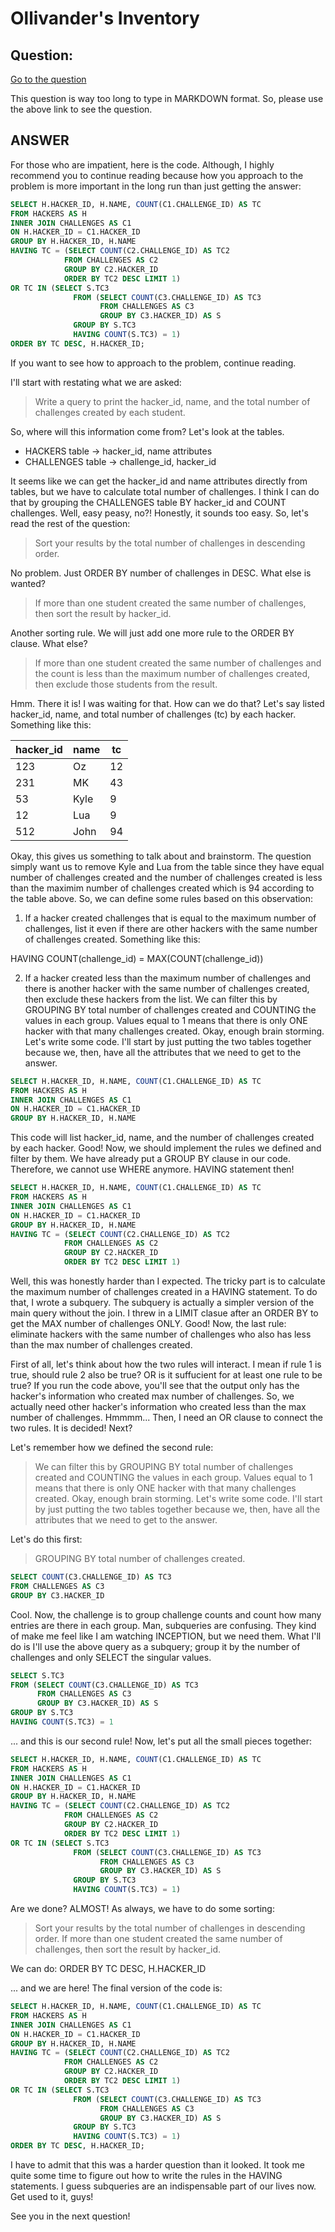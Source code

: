 # Ollivander's Inventory

## Question:

[Go to the question](https://www.hackerrank.com/challenges/challenges/problem?isFullScreen=true)

This question is way too long to type in MARKDOWN format. So, please use the above link to see the question.

## ANSWER

For those who are impatient, here is the code. Although, I highly recommend you to continue reading because how you approach to the problem is more important in the long run than just getting the answer:

```sql
SELECT H.HACKER_ID, H.NAME, COUNT(C1.CHALLENGE_ID) AS TC
FROM HACKERS AS H
INNER JOIN CHALLENGES AS C1
ON H.HACKER_ID = C1.HACKER_ID
GROUP BY H.HACKER_ID, H.NAME
HAVING TC = (SELECT COUNT(C2.CHALLENGE_ID) AS TC2
            FROM CHALLENGES AS C2
            GROUP BY C2.HACKER_ID
            ORDER BY TC2 DESC LIMIT 1)
OR TC IN (SELECT S.TC3
              FROM (SELECT COUNT(C3.CHALLENGE_ID) AS TC3
                    FROM CHALLENGES AS C3
                    GROUP BY C3.HACKER_ID) AS S
              GROUP BY S.TC3
              HAVING COUNT(S.TC3) = 1)
ORDER BY TC DESC, H.HACKER_ID;
```

If you want to see how to approach to the problem, continue reading. 

I'll start with restating what we are asked:

>Write a query to print the hacker_id, name, and the total number of challenges created by each student.

So, where will this information come from? Let's look at the tables.

- HACKERS table -> hacker_id, name attributes
- CHALLENGES table -> challenge_id, hacker_id

It seems like we can get the hacker_id and name attributes directly from tables, but we have to calculate total number of challenges. I think I can do that by grouping the CHALLENGES table BY hacker_id and COUNT challenges. Well, easy peasy, no?! Honestly, it sounds too easy. So, let's read the rest of the question:

>Sort your results by the total number of challenges in descending order.

No problem. Just ORDER BY number of challenges in DESC. What else is wanted?

>If more than one student created the same number of challenges, then sort the result by hacker_id.

Another sorting rule. We will just add one more rule to the ORDER BY clause. What else?

>If more than one student created the same number of challenges and the count is less than the maximum number of challenges created, then exclude those students from the result.

Hmm. There it is! I was waiting for that. How can we do that? Let's say listed hacker_id, name, and total number of challenges (tc) by each hacker. Something like this:

| hacker_id | name | tc |
| --- | --- | --- |
| 123 | Oz | 12 |
| 231 | MK | 43 |
| 53 | Kyle | 9 |
| 12 | Lua | 9 |
| 512 | John | 94|

Okay, this gives us something to talk about and brainstorm. The question simply want us to remove Kyle and Lua from the table since they have equal number of challenges created and the number of challenges created is less than the maximim number of challenges created which is 94 according to the table above. So, we can define some rules based on this observation:

1. If a hacker created challenges that is equal to the maximum number of challenges, list it even if there are other hackers with the same number of challenges created. Something like this:

HAVING COUNT(challenge_id) = MAX(COUNT(challenge_id))

2. If a hacker created less than the maximum number of challenges and there is another hacker with the same number of challenges created, then exclude these hackers from the list. We can filter this by GROUPING BY total number of challenges created and COUNTING the values in each group. Values equal to 1 means that there is only ONE hacker with that many challenges created. Okay, enough brain storming. Let's write some code. I'll start by just putting the two tables together because we, then, have all the attributes that we need to get to the answer.

```sql
SELECT H.HACKER_ID, H.NAME, COUNT(C1.CHALLENGE_ID) AS TC
FROM HACKERS AS H
INNER JOIN CHALLENGES AS C1
ON H.HACKER_ID = C1.HACKER_ID
GROUP BY H.HACKER_ID, H.NAME
```
This code will list hacker_id, name, and the number of challenges created by each hacker. Good! Now, we should implement the rules we defined and filter by them. We have already put a GROUP BY clause in our code. Therefore, we cannot use WHERE anymore. HAVING statement then!

```sql
SELECT H.HACKER_ID, H.NAME, COUNT(C1.CHALLENGE_ID) AS TC
FROM HACKERS AS H
INNER JOIN CHALLENGES AS C1
ON H.HACKER_ID = C1.HACKER_ID
GROUP BY H.HACKER_ID, H.NAME
HAVING TC = (SELECT COUNT(C2.CHALLENGE_ID) AS TC2
            FROM CHALLENGES AS C2
            GROUP BY C2.HACKER_ID
            ORDER BY TC2 DESC LIMIT 1)
```

Well, this was honestly harder than I expected. The tricky part is to calculate the maximum number of challenges created in a HAVING statement. To do that, I wrote a subquery. The subquery is actually a simpler version of the main query without the join. I threw in a LIMIT clasue after an ORDER BY to get the MAX number of challenges ONLY. Good! Now, the last rule: eliminate hackers with the same number of challenges who also has less than the max number of challenges created.

First of all, let's think about how the two rules will interact. I mean if rule 1 is true, should rule 2 also be true? OR is it suffucient for at least one rule to be true? If you run the code above, you'll see that the output only has the hacker's information who created max number of challenges. So, we actually need other hacker's information who created less than the max number of challenges. Hmmmm... Then, I need an OR clause to connect the two rules. It is decided! Next?

Let's remember how we defined the second rule:

>We can filter this by GROUPING BY total number of challenges created and COUNTING the values in each group. Values equal to 1 means that there is only ONE hacker with that many challenges created. Okay, enough brain storming. Let's write some code. I'll start by just putting the two tables together because we, then, have all the attributes that we need to get to the answer.

Let's do this first:

>GROUPING BY total number of challenges created.

```sql
SELECT COUNT(C3.CHALLENGE_ID) AS TC3
FROM CHALLENGES AS C3
GROUP BY C3.HACKER_ID
```
Cool. Now, the challenge is to group challenge counts and count how many entries are there in each group. Man, subqueries are confusing. They kind of make me feel like I am watching INCEPTION, but we need them. What I'll do is I'll use the above query as a subquery; group it by the number of challenges and only SELECT the singular values.

```sql
SELECT S.TC3
FROM (SELECT COUNT(C3.CHALLENGE_ID) AS TC3
      FROM CHALLENGES AS C3
      GROUP BY C3.HACKER_ID) AS S
GROUP BY S.TC3
HAVING COUNT(S.TC3) = 1
```

... and this is our second rule! Now, let's put all the small pieces together:

```sql
SELECT H.HACKER_ID, H.NAME, COUNT(C1.CHALLENGE_ID) AS TC
FROM HACKERS AS H
INNER JOIN CHALLENGES AS C1
ON H.HACKER_ID = C1.HACKER_ID
GROUP BY H.HACKER_ID, H.NAME
HAVING TC = (SELECT COUNT(C2.CHALLENGE_ID) AS TC2
            FROM CHALLENGES AS C2
            GROUP BY C2.HACKER_ID
            ORDER BY TC2 DESC LIMIT 1)
OR TC IN (SELECT S.TC3
              FROM (SELECT COUNT(C3.CHALLENGE_ID) AS TC3
                    FROM CHALLENGES AS C3
                    GROUP BY C3.HACKER_ID) AS S
              GROUP BY S.TC3
              HAVING COUNT(S.TC3) = 1)
```

Are we done? ALMOST! As always, we have to do some sorting:

>Sort your results by the total number of challenges in descending order. If more than one student created the same number of challenges, then sort the result by hacker_id. 

We can do: ORDER BY TC DESC, H.HACKER_ID

... and we are here! The final version of the code is:

```sql
SELECT H.HACKER_ID, H.NAME, COUNT(C1.CHALLENGE_ID) AS TC
FROM HACKERS AS H
INNER JOIN CHALLENGES AS C1
ON H.HACKER_ID = C1.HACKER_ID
GROUP BY H.HACKER_ID, H.NAME
HAVING TC = (SELECT COUNT(C2.CHALLENGE_ID) AS TC2
            FROM CHALLENGES AS C2
            GROUP BY C2.HACKER_ID
            ORDER BY TC2 DESC LIMIT 1)
OR TC IN (SELECT S.TC3
              FROM (SELECT COUNT(C3.CHALLENGE_ID) AS TC3
                    FROM CHALLENGES AS C3
                    GROUP BY C3.HACKER_ID) AS S
              GROUP BY S.TC3
              HAVING COUNT(S.TC3) = 1)
ORDER BY TC DESC, H.HACKER_ID;
```

I have to admit that this was a harder question than it looked. It took me quite some time to figure out how to write the rules in the HAVING statements. I guess subqueries are an indispensable part of our lives now. Get used to it, guys!

See you in the next question!